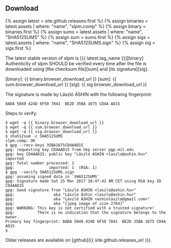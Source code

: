 ## Download

{% assign latest = site.github.releases.first %}
{% assign binaries = latest.assets | where: "name", "slpm.comp" %}
{% assign binary = binaries.first %}
{% assign sums = latest.assets | where: "name", "SHA512SUMS" %}
{% assign sum = sums.first %}
{% assign sigs = latest.assets | where: "name", "SHA512SUMS.sign" %}
{% assign sig = sigs.first %}

The latest stable version of slpm is [{{ latest.tag_name }}][binary]
Authenticity of slpm SHOULD be verified every time after the file is downloaded
using [the checksum file][sum] and [its signature][sig].

[binary]: {{ binary.browser_download_url }}
[sum]: {{ sum.browser_download_url }}
[sig]: {{ sig.browser_download_url }}

The signature is made by László ÁSHIN with the following fingerprint:

`8ADA 5049 424D 6F50 7841  BE2D 35BA 1675 CD4A AD15`

Steps to verify:

```
$ wget -q {{ binary.browser_download_url }}
$ wget -q {{ sum.browser_download_url }}
$ wget -q {{ sig.browser_download_url }}
$ sha512sum -c SHA512SUMS
slpm.comp: OK
$ gpg --recv-keys 35BA1675CD4AAD15
gpg: requesting key CD4AAD15 from hkp server pgp.mit.edu
gpg: key CD4AAD15: public key "László ÁSHIN <laszlo@ashin.hu>" imported
gpg: Total number processed: 1
gpg:               imported: 1  (RSA: 1)
$ gpg --verify SHA512SUMS.sign
gpg: assuming signed data in `SHA512SUMS'
gpg: Signature made Sat 25 Mar 2017 10:47:42 AM CET using RSA key ID CD4AAD15
gpg: Good signature from "László ÁSHIN <laszlo@ashin.hu>"
gpg:                 aka "László Áshin <laszlo@ashin.hu>"
gpg:                 aka "László ÁSHIN <ashinlaszlo@gmail.com>"
gpg:                 aka "[jpeg image of size 2764]"
gpg: WARNING: This key is not certified with a trusted signature!
gpg:          There is no indication that the signature belongs to the owner.
Primary key fingerprint: 8ADA 5049 424D 6F50 7841  BE2D 35BA 1675 CD4A AD15
$ 
```

Older releases are available on [github]({{ site.github.releases_url }}).
